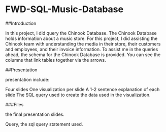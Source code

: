 # FWD-SQL-Music-Database

##Introduction

In this project, I did query the Chinook Database. The Chinook Database holds information about a music store. For this project, I did assisting the Chinook team with understanding the media in their store, their customers and employees, and their invoice information. To assist me in the queries ahead, the schema for the Chinook Database is provided. You can see the columns that link tables together via the arrows.

##Presentation

presentation include:

Four slides One visualization per slide A 1-2 sentence explanation of each slide The SQL query used to create the data used in the visualization.

###Files

the final presentation slides.

Query, the sql query statement used.
